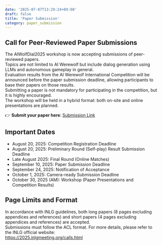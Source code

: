 ```yaml
---
date: '2025-07-07T13:29:24+09:00'
draft: false
title: 'Paper Submission'
category: paper_submission
---
```


## Call for Peer-Reviewed Paper Submissions

The AIWolfDial2025 workshop is now accepting submissions of peer-reviewed papers.  
Topics are not limited to AI Werewolf but include dialog generation using LLMs and autonomous gameplay in general.  
Evaluation results from the AI Werewolf International Competition will be announced before the paper submission deadline, allowing participants to base their papers on those results.  
Submitting a paper is not mandatory for participating in the competition, but it is highly encouraged.  
The workshop will be held in a hybrid format: both on-site and online presentations are planned.  

👉 **Submit your paper here**: [Submission Link](https://softconf.com/p/AIWolfDial2025)

## Important Dates

- August 20, 2025: Competition Registration Deadline
- August 20, 2025: Preliminary Round (Self-play) Result Submission Deadline
- Late August 2025: Final Round (Online Matches)
- September 10, 2025: Paper Submission Deadline
- September 24, 2025: Notification of Acceptance
- October 1, 2025: Camera-ready Submission Deadline
- October 30, 2025 (AM): Workshop (Paper Presentations and Competition Results)

## Page Limits and Format

In accordance with INLG guidelines, both long papers (8 pages excluding appendices and references) and short papers (4 pages excluding appendices and references) are accepted.  
Submissions must follow the ACL format. For more details, please refer to the INLG official website:  
https://2025.inlgmeeting.org/calls.html
